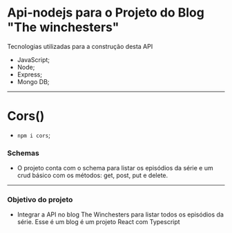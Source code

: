 # Api-nodejs para o Projeto do Blog "The winchesters"

Tecnologias utilizadas para a construção desta API

- JavaScript;
- Node;
- Express;
- Mongo DB;

<hr>

# Cors()

- `npm i cors`;

### Schemas

- O projeto conta com o schema para listar os episódios da série e um crud básico com os métodos: get, post, put e delete.

<hr>

### Objetivo do projeto

- Integrar a API no blog The Winchesters para listar todos os episódios da série. Esse é um blog é um projeto React com Typescript